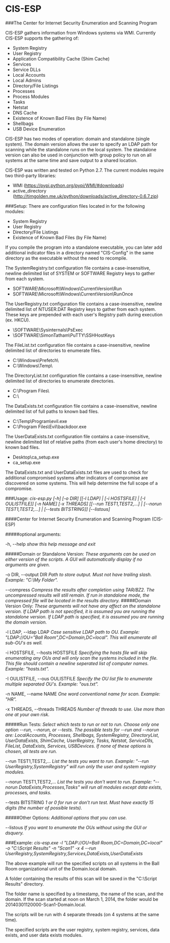 CIS-ESP
=======

###The Center for Internet Security Enumeration and Scanning Program

CIS-ESP gathers information from Windows systems via WMI. Currently CIS-ESP supports the gathering of:
- System Registry
- User Registry
- Application Compatibility Cache (Shim Cache)
- Services
- Service DLLs
- Local Accounts
- Local Admins
- Directory/File Listings
- Processes
- Process Modules
- Tasks
- Netstat
- DNS Cache
- Existence of Known Bad Files (by File Name)
- Shellbags
- USB Device Enumeration

CIS-ESP has two modes of operation: domain and standalone (single system). The domain version allows the user to specify an LDAP path for scanning while the standalone runs on the local system. The standalone version can also be used in conjunction with group policy to run on all systems at the same time and save output to a shared location.

CIS-ESP was written and tested on Python 2.7. The current modules require two third-party libraries:
- WMI (https://pypi.python.org/pypi/WMI/#downloads)
- active_directory (http://timgolden.me.uk/python/downloads/active_directory-0.6.7.zip)


###Setup:
There are configuration files located in for the following modules:
- System Registry
- User Registry
- Directory/File Listings
- Existence of Known Bad Files (by File Name)

If you compile the program into a standalone executable, you can later add additional indicator files in a directory named "CIS-Config" in the same directory as the executable without the need to recompile.

The SystemRegistry.txt configuration file contains a case-insensitive, newline delimited list of SYSTEM or SOFTWARE Registry keys to gather from each system.
- SOFTWARE\Microsoft\Windows\CurrentVersion\Run
- SOFTWARE\Microsoft\Windows\CurrentVersion\RunOnce

The UserRegistry.txt configuration file contains a case-insensitive, newline delimited list of NTUSER.DAT Registry keys to gather from each system. These keys are prepended with each user's Registry path during execution (ex. HKCU).
- \SOFTWARE\Sysinternals\PsExec
- \SOFTWARE\SimonTatham\PuTTY\SSHHostKeys

The FileList.txt configuration file contains a case-insensitive, newline delimited list of directories to enumerate files.
- C:\Windows\Prefetch\
- C:\Windows\Temp\

The DirectoryList.txt configuration file contains a case-insensitive, newline delimited list of directories to enumerate directories.
- C:\Program Files\
- C:\

The DataExists.txt configuration file contains a case-insensitive, newline delimited list of full paths to known bad files.
- C:\Temp\Program\evil.exe
- C:\Program Files\Evil\backdoor.exe

The UserDataExists.txt configuration file contains a case-insensitive, newline delimited list of relative paths (from each user's home directory) to known bad files.
- Desktop\ca_setup.exe
- ca_setup.exe

The DataExists.txt and UserDataExists.txt files are used to check for additional compromised systems after indicators of compromise are discovered on some systems. This will help determine the full scope of a compromise.


###Usage:
*cis-esp.py [-h] [-o DIR] [[-l LDAP] | [-i HOSTSFILE] | [-I OULISTFILE]] [-n NAME] [-x THREADS] [[--run TEST1,TEST2,...] | [--norun TEST1,TEST2,...] | [--tests BITSTRING]] [--listous]*

####Center for Internet Security Enumeration and Scanning Program (CIS-ESP)

#####optional arguments:

  -h, --help            *show this help message and exit*

#####Domain or Standalone Version:
  *These arguments can be used on either version of the scripts. A GUI will automatically display if no arguments are given.*

  -o DIR, --output DIR  *Path to store output. Must not have trailing slash. Example: "C:\My Folder".*
  
  
  --compress
                        *Compress the results after completion using TAR/BZ2. The uncompressed results will still remain. If run in standalone mode, the compressed file will be located in the results directory.*
#####Domain Version Only:
  *These arguments will not have any affect on the standalone version. If LDAP path is not specified, it is assumed you are running the standalone version. If LDAP path is specified, it is assumed you are running the domain version.*


  -l LDAP, --ldap LDAP  *Case sensitive LDAP path to OU. Example: "LDAP://OU="Ball Room",DC=Domain,DC=local". This will enumerate all sub-OU's as well.*

  -i HOSTSFILE, --hosts HOSTSFILE
                        *Specifying the hosts file will skip enumerating any OUs and will only scan the systems included in the file. This file should contain a newline seperated list of computer names. Example: "hosts.txt".*

  -I OULISTFILE, --ous OULISTFILE
                        *Specify the OU list file to enumerate multiple separated OU's. Example: "ous.txt".*

  -n NAME, --name NAME  *One word conventional name for scan. Example: "HR".*

  -x THREADS, --threads THREADS
                        *Number of threads to use. Use more than one at your own risk.*

#####Run Tests:
  *Select which tests to run or not to run. Choose only one option --run, --norun, or --tests. The possible tests for --run and --norun are: LocalAccounts, Processes, Shellbags, SystemRegistry, DirectoryList, UserDataExists, ShimCache, UserRegistry, Tasks, Netstat, ServiceDlls, FileList, DataExists, Services, USBDevices. If none of these options is chosen, all tests are run.*

  --run TEST1,TEST2,...
                        *List the tests you want to run. Example: "--run UserRegistry,SystemRegistry" will run only the user and system registry modules.*

  --norun TEST1,TEST2,...
                        *List the tests you don't want to run. Example: "--norun DataExists,Processes,Tasks" will run all modules except data exists, processes, and tasks.*

  --tests BITSTRING     *1 or 0 for run or don't run test. Must have exactly 15 digits (the number of possible tests).*

#####Other Options:
  *Additional options that you can use.*

  --listous             *If you want to enumerate the OUs without using the GUI or dsquery.*



###Example:
*cis-esp.exe -l "LDAP://OU=Ball Room,DC=Domain,DC=local" -o "C:\Script Results" -n "Scan1" -x 4 --run UserRegistry,SystemRegistry,Services,DataExists,UserDataExists*

The above example will run the specified scripts on all systems in the Ball Room organizational unit of the Domain.local domain.

A folder containing the results of this scan will be saved in the "C:\Script Results" directory.

The folder name is specified by a timestamp, the name of the scan, and the domain. If the scan started at noon on March 1, 2014, the folder would be 20140301120000-Scan1-Domain.local.

The scripts will be run with 4 separate threads (on 4 systems at the same time).

The specified scripts are the user registry, system registry, services, data exists, and user data exists modules.
